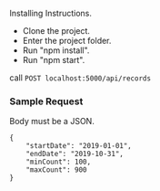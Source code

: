 Installing Instructions.

- Clone the project.
- Enter the project folder.
- Run "npm install".
- Run "npm start".

call `POST localhost:5000/api/records`

### Sample Request

Body must be a JSON.

```
{
    "startDate": "2019-01-01",
    "endDate": "2019-10-31",
    "minCount": 100,
    "maxCount": 900
}
```